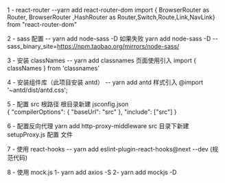 1 - react-router --yarn add react-router-dom
import { BrowserRouter as Router, BrowserRouter ,HashRouter as Router,Switch,Route,Link,NavLink} from "react-router-dom"

2 - sass 配置 -- yarn add node-sass -D
如果失败 yarn add node-sass -D --sass_binary_site=<https://npm.taobao.org/mirrors/node-sass/>

3 - 安装 classNames -- yarn add classnames 页面使用引入 import { classNames } from 'classnames'

4 - 安装组件库（此项目安装 antd） -- yarn add antd 样式引入 @import '~antd/dist/antd.css';

5 - 配置 src 根路径 根目录新建 jsconfig.json  
 {
"compilerOptions": {
"baseUrl": "src"
},
"include": ["src"]
}

6 - 配置反向代理 yarn add http-proxy-middleware
src 目录下新建 setupProxy.js
配置 文件

7 - 使用 react-hooks -- yarn add eslint-plugin-react-hooks@next --dev (规范代码)

8 - 使用 mock.js 1- yarn add axios -S 2- yarn add mockjs -D
